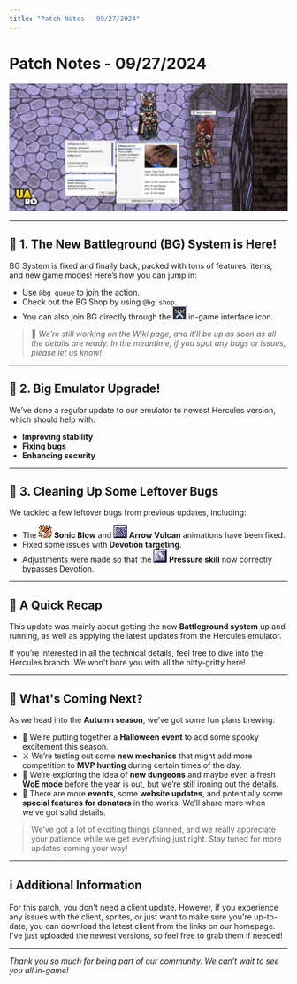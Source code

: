 ```yaml
---
title: "Patch Notes - 09/27/2024"
---
```


# Patch Notes - 09/27/2024

![Patchnotes Banner](img/screen-bg-uaro@2x.webp)

---

## 🎯 **1. The New Battleground (BG) System is Here!**
BG System is fixed and finally back, packed with tons of features, items, and new game modes! Here’s how you can jump in:
- Use `@bg queue` to join the action.<br>
- Check out the BG Shop by using `@bg shop`.<br>
- You can also join BG directly through the ![BG Interface](img/bg-icon.png) in-game interface icon.

> 📖 *We’re still working on the Wiki page, and it’ll be up as soon as all the details are ready. In the meantime, if you spot any bugs or issues, please let us know!*

---

## 🔧 **2. Big Emulator Upgrade!**
We’ve done a regular update to our emulator to newest Hercules version, which should help with:<br>
- **Improving stability**<br>
- **Fixing bugs**<br>
- **Enhancing security**<br>

---

## 🐞 **3. Cleaning Up Some Leftover Bugs**
We tackled a few leftover bugs from previous updates, including:<br>
- The ![Sonic Blow Animation](img/as_sonicblow.gif) **Sonic Blow** and ![Arrow Vulcan Animation](img/cg_arrowvulcan.gif) **Arrow Vulcan** animations have been fixed.<br>
- Fixed some issues with **Devotion targeting**.<br>
- Adjustments were made so that the ![Devotion Targeting](img/cr_devotion.gif) **Pressure skill** now correctly bypasses Devotion.<br>

---

## 📝 **A Quick Recap**
This update was mainly about getting the new **Battleground system** up and running, as well as applying the latest updates from the Hercules emulator. 

If you’re interested in all the technical details, feel free to dive into the Hercules branch. We won't bore you with all the nitty-gritty here!

---

## 🍂 **What's Coming Next?**
As we head into the **Autumn season**, we’ve got some fun plans brewing:<br>
- 🎃 We’re putting together a **Halloween event** to add some spooky excitement this season.<br>
- ⚔️ We’re testing out some **new mechanics** that might add more competition to **MVP hunting** during certain times of the day.<br>
- 🏰 We’re exploring the idea of **new dungeons** and maybe even a fresh **WoE mode** before the year is out, but we’re still ironing out the details.<br>
- 🎉 There are more **events**, some **website updates**, and potentially some **special features for donators** in the works. We’ll share more when we’ve got solid details.

> We’ve got a lot of exciting things planned, and we really appreciate your patience while we get everything just right. Stay tuned for more updates coming your way!

---

## ℹ️ **Additional Information**
For this patch, you don't need a client update. However, if you experience any issues with the client, sprites, or just want to make sure you're up-to-date, you can download the latest client from the links on our homepage. I've just uploaded the newest versions, so feel free to grab them if needed!

---

*Thank you so much for being part of our community. We can’t wait to see you all in-game!*
